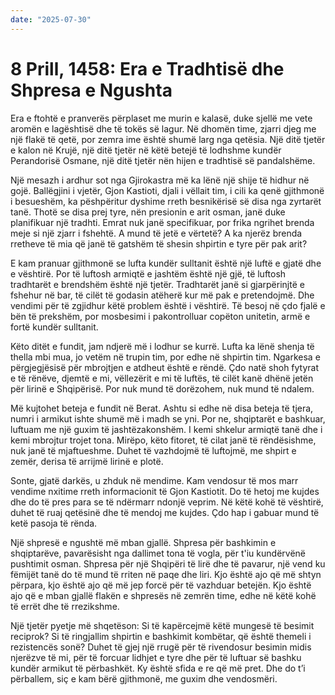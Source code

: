 ```yaml
---
date: "2025-07-30"
---
```


# 8 Prill, 1458: Era e Tradhtisë dhe Shpresa e Ngushta

Era e ftohtë e pranverës përplaset me murin e kalasë, duke sjellë me vete aromën e lagështisë dhe të tokës së lagur.  Në dhomën time, zjarri djeg me një flakë të qetë, por zemra ime është shumë larg nga qetësia.  Një ditë tjetër e kalon në Krujë, një ditë tjetër në këtë betejë të lodhshme kundër Perandorisë Osmane, një ditë tjetër nën hijen e tradhtisë së pandalshëme.

Një mesazh i ardhur sot nga Gjirokastra më ka lënë një shije të hidhur në gojë.  Ballëgjini i vjetër, Gjon Kastioti, djali i vëllait tim, i cili ka qenë gjithmonë i besueshëm, ka pëshpëritur dyshime rreth besnikërisë së disa nga zyrtarët tanë.  Thotë se disa prej tyre, nën presionin e arit osman, janë duke planifikuar një tradhti.  Emrat nuk janë specifikuar, por frika ngrihet brenda meje si një zjarr i fshehtë.  A mund të jetë e vërtetë?  A ka njerëz brenda rretheve të mia që janë të gatshëm të shesin shpirtin e tyre për pak arit?

E kam pranuar gjithmonë se lufta kundër sulltanit është një luftë e gjatë dhe e vështirë.  Por të luftosh armiqtë e jashtëm është një gjë, të luftosh tradhtarët e brendshëm është një tjetër.  Tradhtarët janë si gjarpërinjtë e fshehur në bar, të cilët të godasin atëherë kur më pak e pretendojmë.  Dhe vendimi për të zgjidhur këtë problem është i vështirë.  Të besoj në çdo fjalë e bën të prekshëm, por mosbesimi i pakontrolluar copëton unitetin, armë e fortë kundër sulltanit.

Këto ditët e fundit, jam ndjerë më i lodhur se kurrë.  Lufta ka lënë shenja të thella mbi mua, jo vetëm në trupin tim, por edhe në shpirtin tim.  Ngarkesa e përgjegjësisë për mbrojtjen e atdheut është e rëndë.  Çdo natë shoh fytyrat e të rënëve, djemtë e mi, vëllezërit e mi të luftës, të cilët kanë dhënë jetën për lirinë e Shqipërisë.  Por nuk mund të dorëzohem, nuk mund të ndalem.

Më kujtohet beteja e fundit në Berat.  Ashtu si edhe në disa beteja të tjera, numri i armikut ishte shumë më i madh se yni.  Por ne, shqiptarët e bashkuar, luftuam me një guxim të jashtëzakonshëm.  I kemi shkelur armiqtë tanë dhe i kemi mbrojtur trojet tona.  Mirëpo, këto fitoret, të cilat janë të rëndësishme, nuk janë të mjaftueshme.  Duhet të vazhdojmë të luftojmë, me shpirt e zemër, derisa të arrijmë lirinë e plotë.

Sonte, gjatë darkës, u zhduk në mendime.  Kam vendosur të mos marr vendime nxitime rreth informacionit të Gjon Kastiotit.  Do të hetoj me kujdes dhe do të pres para se të ndërmarr ndonjë veprim.  Në këtë kohë të vështirë, duhet të ruaj qetësinë dhe të mendoj me kujdes.  Çdo hap i gabuar mund të ketë pasoja të rënda.

Një shpresë e ngushtë më mban gjallë.  Shpresa për bashkimin e shqiptarëve, pavarësisht nga dallimet tona të vogla, për t'iu kundërvënë pushtimit osman.  Shpresa për një Shqipëri të lirë dhe të pavarur, një vend ku fëmijët tanë do të mund të rriten në paqe dhe liri.  Kjo është ajo që më shtyn përpara, kjo është ajo që më jep forcë për të vazhduar betejën.  Kjo është ajo që e mban gjallë flakën e shpresës në zemrën time, edhe në këtë kohë të errët dhe të rrezikshme.

Një tjetër pyetje më shqetëson:  Si të kapërcejmë këtë mungesë të besimit reciprok? Si të ringjallim shpirtin e bashkimit kombëtar, që është themeli i rezistencës sonë?  Duhet të gjej një rrugë për të rivendosur besimin midis njerëzve të mi, për të forcuar lidhjet e tyre dhe për të luftuar së bashku kundër armikut të përbashkët.  Ky është sfida e re që më pret.  Dhe do t’i përballem, siç e kam bërë gjithmonë, me guxim dhe vendosmëri.
